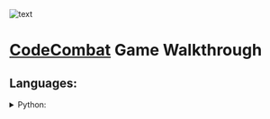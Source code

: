 <picture>
  <source media="(prefers-color-scheme: dark)" srcset="https://user-images.githubusercontent.com/114851245/197361567-2ad617b1-fdaa-49ca-800f-a345f158ff7c.png">
  <source media="(prefers-color-scheme: light)" srcset="https://user-images.githubusercontent.com/114851245/197361566-35a462cd-337b-4d2f-b60f-ca0d88e072de.png">
  <img alt="text" src="https://user-images.githubusercontent.com/114851245/197361566-35a462cd-337b-4d2f-b60f-ca0d88e072de.png">
</picture>

# [CodeCombat](https://codecombat.com/) Game Walkthrough

## Languages:

<details><summary>Python:</summary>
<p>

  * Battle Scripts: [Hozaifa](https://github.com/AmmFed/CodeCombat-GameWalkthrough/blob/main/Languages/Python/hozaifa-battles.py) - [Amar](https://github.com/AmmFed/CodeCombat-GameWalkthrough/blob/main/Languages/Python/amar-battles.py)
  * Levels: [Hozaifa](https://github.com/AmmFed/CodeCombat-GameWalkthrough/blob/main/Languages/Python/hozaifa-levels.py) - [Amar](https://github.com/AmmFed/CodeCombat-GameWalkthrough/blob/main/Languages/Python/amar-levels.py)
  * [Notes 1](https://www.w3schools.com/python/python_ref_glossary.asp) - [Notes 2](https://docs.python.org/3/glossary.html)

</p>
</details>
